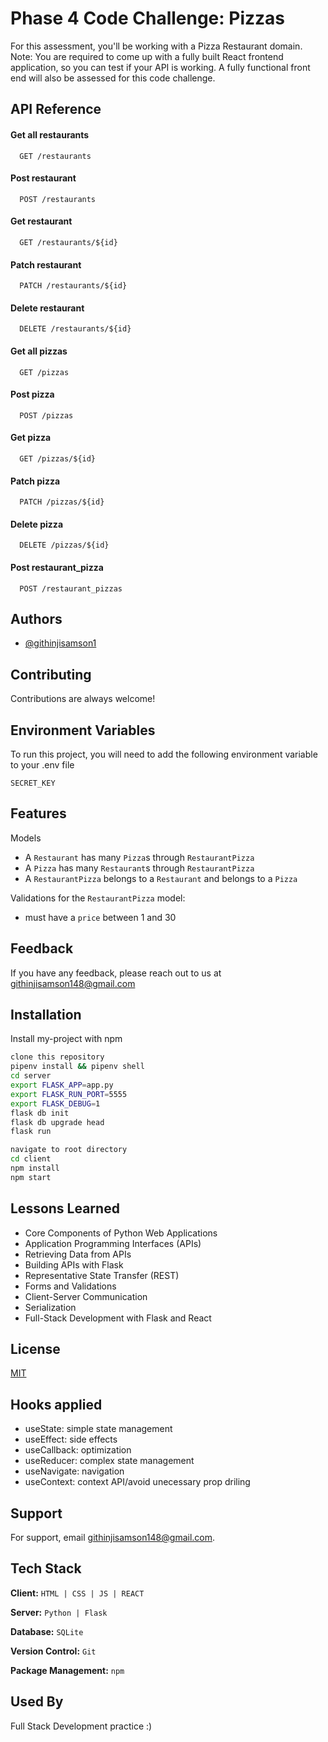 
# Phase 4 Code Challenge: Pizzas

For this assessment, you'll be working with a Pizza Restaurant domain.
Note: You are required to come up with a fully built React frontend application, so you can test if your API is working. A fully functional front end will also be assessed for this code challenge.


## API Reference

#### Get all restaurants

```http
  GET /restaurants
```
#### Post restaurant

```http
  POST /restaurants
```
#### Get restaurant

```http
  GET /restaurants/${id}
```
#### Patch restaurant

```http
  PATCH /restaurants/${id}
```
#### Delete restaurant

```http
  DELETE /restaurants/${id}
```

#### Get all pizzas

```http
  GET /pizzas
```
#### Post pizza

```http
  POST /pizzas
```
#### Get pizza

```http
  GET /pizzas/${id}
```
#### Patch pizza

```http
  PATCH /pizzas/${id}
```
#### Delete pizza

```http
  DELETE /pizzas/${id}
```

#### Post restaurant_pizza

```http
  POST /restaurant_pizzas
```








## Authors

- [@githinjisamson1](https://www.github.com/githinjisamson1)


## Contributing

Contributions are always welcome!




## Environment Variables

To run this project, you will need to add the following environment variable to your .env file

`SECRET_KEY`




## Features

Models
- A `Restaurant` has many `Pizza`s through `RestaurantPizza`
- A `Pizza` has many `Restaurant`s through `RestaurantPizza`
- A `RestaurantPizza` belongs to a `Restaurant` and belongs to a `Pizza`

Validations for the `RestaurantPizza` model:
- must have a `price` between 1 and 30

## Feedback

If you have any feedback, please reach out to us at githinjisamson148@gmail.com


## Installation

Install my-project with npm

```bash
clone this repository
pipenv install && pipenv shell
cd server
export FLASK_APP=app.py
export FLASK_RUN_PORT=5555
export FLASK_DEBUG=1
flask db init
flask db upgrade head
flask run

navigate to root directory
cd client
npm install
npm start

```
    
## Lessons Learned

- Core Components of Python Web Applications
- Application Programming Interfaces (APIs)
- Retrieving Data from APIs
- Building APIs with Flask
- Representative State Transfer (REST)
- Forms and Validations
- Client-Server Communication
- Serialization
- Full-Stack Development with Flask and React


## License

[MIT](https://choosealicense.com/licenses/mit/)


## Hooks applied

- useState: simple state management
- useEffect: side effects
- useCallback: optimization
- useReducer: complex state management
- useNavigate: navigation
- useContext: context API/avoid unecessary prop driling

## Support

For support, email githinjisamson148@gmail.com.


## Tech Stack

**Client:** ```HTML | CSS | JS | REACT```

**Server:** ```Python | Flask```

**Database:** ```SQLite```

**Version Control:** ```Git```

**Package Management:** ```npm```


## Used By

Full Stack Development practice :)
